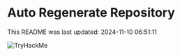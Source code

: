 # Auto Regenerate Repository

This README was last updated: 2024-11-10 06:51:11

 ![TryHackMe](https://tryhackme.com/badge/533634)